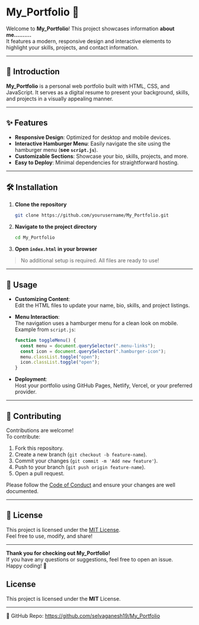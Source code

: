 # My_Portfolio 🚀

Welcome to **My_Portfolio**! This project showcases information **about me..........**  
It features a modern, responsive design and interactive elements to highlight your skills, projects, and contact information. 

---

## 📝 Introduction

**My_Portfolio** is a personal web portfolio built with HTML, CSS, and JavaScript. It serves as a digital resume to present your background, skills, and projects in a visually appealing manner.

---

## ✨ Features

- **Responsive Design**: Optimized for desktop and mobile devices.
- **Interactive Hamburger Menu**: Easily navigate the site using the hamburger menu (**see `script.js`**).
- **Customizable Sections**: Showcase your bio, skills, projects, and more.
- **Easy to Deploy**: Minimal dependencies for straightforward hosting.

---

## 🛠️ Installation

1. **Clone the repository**
    ```bash
    git clone https://github.com/yourusername/My_Portfolio.git
    ```
2. **Navigate to the project directory**
    ```bash
    cd My_Portfolio
    ```
3. **Open `index.html` in your browser**

> No additional setup is required. All files are ready to use!

---

## 🚀 Usage

- **Customizing Content**:  
  Edit the HTML files to update your name, bio, skills, and project listings.
- **Menu Interaction**:  
  The navigation uses a hamburger menu for a clean look on mobile.  
  Example from `script.js`:

    ```javascript
    function toggleMenu() {
      const menu = document.querySelector(".menu-links");
      const icon = document.querySelector(".hamburger-icon");
      menu.classList.toggle("open");
      icon.classList.toggle("open");
    }
    ```

- **Deployment**:  
  Host your portfolio using GitHub Pages, Netlify, Vercel, or your preferred provider.

---

## 🤝 Contributing

Contributions are welcome!  
To contribute:

1. Fork this repository.
2. Create a new branch (`git checkout -b feature-name`).
3. Commit your changes (`git commit -m 'Add new feature'`).
4. Push to your branch (`git push origin feature-name`).
5. Open a pull request.

Please follow the [Code of Conduct](CODE_OF_CONDUCT.md) and ensure your changes are well documented.

---

## 📄 License

This project is licensed under the [MIT License](LICENSE).  
Feel free to use, modify, and share!

---

**Thank you for checking out My_Portfolio!**  
If you have any questions or suggestions, feel free to open an issue.  
Happy coding! 🚀

## License
This project is licensed under the **MIT** License.

---
🔗 GitHub Repo: https://github.com/selvaganesh19/My_Portfolio
